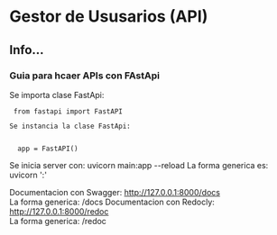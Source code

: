 <h1>Gestor de Ususarios (API)</h1>
<h2>Info...</h2>


<h3>Guia para hcaer APIs con FAstApi</h3>
<p>Se importa clase FastApi:</p>
<code> from fastapi import FastAPI<p>Se instancia la clase FastApi:</p>
  app = FastAPI()</code>
  
<p>
Se inicia server con: uvicorn main:app --reload
La forma generica es: uvicorn '<nombreDelArchivoPython>:<nombreDeLaInstanciaFastApi>' <br>

Documentacion con Swagger: http://127.0.0.1:8000/docs  <br>La forma generica: <url>/docs
Documentacion con Redocly: http://127.0.0.1:8000/redoc  <br>La forma generica: <url>/redoc
</p>
